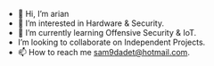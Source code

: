 - 👋 Hi, I’m arian
- 👀 I’m interested in Hardware & Security.
- 🌱 I’m currently learning Offensive Security & IoT.
-  I’m looking to collaborate on Independent Projects.
- 📫 How to reach me sam9dadet@hotmail.com.

<!---
sam9dadet/sam9dadet is a ✨ special ✨ repository because its `README.md` (this file) appears on your GitHub profile.
You can click the Preview link to take a look at your changes.
--->
